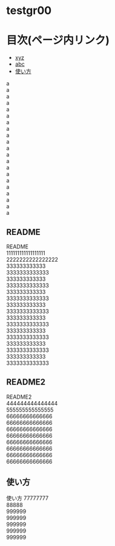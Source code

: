 # testgr00

# 目次(ページ内リンク)
* [xyz](#readme)
* [abc](#readme2)
* [使い方](#使い方)

a  
a  
a   
a  
a  
a   
a  
a  
a   
a  
a  
a   
a  
a  
a   
a  
a  
a   
a  
a  
a   

## README
README  
111111111111111111  
2222222222222222  
333333333333  
3333333333333  
333333333333  
3333333333333  
333333333333  
3333333333333  
333333333333  
3333333333333  
333333333333  
3333333333333  
333333333333  
3333333333333  
333333333333  
3333333333333  
333333333333  
3333333333333  


## README2
README2  
444444444444444  
555555555555555  
66666666666666  
66666666666666  
66666666666666  
66666666666666  
66666666666666  
66666666666666  
66666666666666  
66666666666666  


## 使い方
使い方
77777777  
88888  
999999  
999999  
999999  
999999  
999999  
